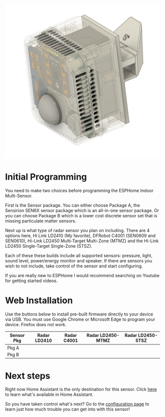 ![Sensor](https://raw.githubusercontent.com/mikelawrence/esphome-indoor-multi-sensor-hardware/main/enclosure/meta/ESPHome-Multi-Sensor-Enclosure-Render.png)

# Initial Programming

You need to make two choices before programming the ESPHome Indoor Multi-Sensor. 

First is the Sensor package. You can either choose Package A, the Sensirion SEN6X sensor package which is an all-in-one sensor package. Or you can choose Package B which is a lower cost discrete sensor set that is missing particulate matter sensors. 

Next up is what type of radar sensor you plan on including. There are 4 options here, Hi Link LD2410 (My favorite), DFRobot C4001 (SEN0609 and SEN0610), Hi-Link LD2450 Multi-Target Multi-Zone (MTMZ) and the Hi-Link LD2450 Single-Target Single-Zone (STSZ). 

Each of these these builds include all supported sensors: pressure, light, sound level, power/energy monitor and speaker. If there are sensors you wish to not include, take control of the sensor and start configuring.

If you are really new to ESPHome I would recommend searching on Youtube for getting started videos.

# Web Installation

Use the buttons below to install pre-built firmware directly to your device via USB. You must use Google Chrome or Microsoft Edge to program your device. Firefox does not work.

| Sensor Pkg | Radar LD2410 | Radar C4001 | Radar LD2450-MTMZ | Radar LD2450-STSZ |
|---|---|---|---|---|
| Pkg A | <esp-web-install-button manifest="firmware/sensor-pkg-a-ld2410.manifest.json"></esp-web-install-button> | <esp-web-install-button manifest="firmware/sensor-pkg-a-c4001.manifest.json"></esp-web-install-button> | <esp-web-install-button manifest="firmware/sensor-pkg-a-ld2450-mtmz.manifest.json"></esp-web-install-button> | <esp-web-install-button manifest="firmware/sensor-pkg-a-ld2450-stsz.manifest.json"></esp-web-install-button> |
| Pkg B | <esp-web-install-button manifest="firmware/sensor-pkg-b-ld2410.manifest.json"></esp-web-install-button> | <esp-web-install-button manifest="firmware/sensor-pkg-b-c4001.manifest.json"></esp-web-install-button> | <esp-web-install-button manifest="firmware/sensor-pkg-b-ld2450-mtmz.manifest.json"></esp-web-install-button> | <esp-web-install-button manifest="firmware/sensor-pkg-b-ld2450-stsz.manifest.json"></esp-web-install-button> |

<script type="module" src="https://unpkg.com/esp-web-tools@10/dist/web/install-button.js?module"></script>

# Next steps

Right now Home Assistant is the only destination for this sensor. Click [here](./home-assistant.html) to learn what's available in Home Assistant.

So you have taken control what's next? Go to the [configuration page](./configuration.html) to learn just how much trouble you can get into with this sensor!

